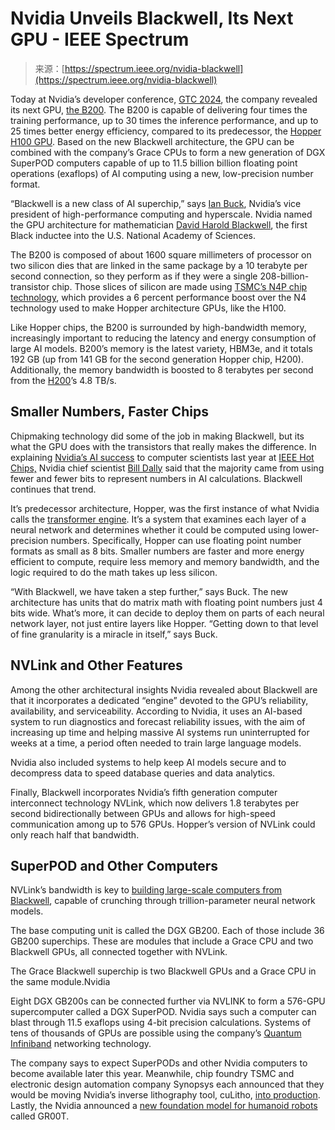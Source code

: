 <!--yml
category: 未分类
date: 2024-05-29 12:31:34
-->

# Nvidia Unveils Blackwell, Its Next GPU - IEEE Spectrum

> 来源：[https://spectrum.ieee.org/nvidia-blackwell](https://spectrum.ieee.org/nvidia-blackwell)

Today at Nvidia’s developer conference, [GTC 2024](https://www.nvidia.com/gtc/), the company revealed its next GPU, [the B200](https://nvidianews.nvidia.com/news/nvidia-blackwell-platform-arrives-to-power-a-new-era-of-computing). The B200 is capable of delivering four times the training performance, up to 30 times the inference performance, and up to 25 times better energy efficiency, compared to its predecessor, the [Hopper H100 GPU](https://spectrum.ieee.org/mlperf-inferencing). Based on the new Blackwell architecture, the GPU can be combined with the company’s Grace CPUs to form a new generation of DGX SuperPOD computers capable of up to 11.5 billion billion floating point operations (exaflops) of AI computing using a new, low-precision number format.

“Blackwell is a new class of AI superchip,” says [Ian Buck](https://www.linkedin.com/in/ian-buck-19201315/), Nvidia’s vice president of high-performance computing and hyperscale. Nvidia named the GPU architecture for mathematician [David Harold Blackwell](https://en.wikipedia.org/wiki/David_Blackwell), the first Black inductee into the U.S. National Academy of Sciences.

The B200 is composed of about 1600 square millimeters of processor on two silicon dies that are linked in the same package by a 10 terabyte per second connection, so they perform as if they were a single 208-billion-transistor chip. Those slices of silicon are made using [TSMC’s N4P chip technology](https://pr.tsmc.com/english/news/2874), which provides a 6 percent performance boost over the N4 technology used to make Hopper architecture GPUs, like the H100.

Like Hopper chips, the B200 is surrounded by high-bandwidth memory, increasingly important to reducing the latency and energy consumption of large AI models. B200’s memory is the latest variety, HBM3e, and it totals 192 GB (up from 141 GB for the second generation Hopper chip, H200). Additionally, the memory bandwidth is boosted to 8 terabytes per second from the [H200](https://www.nvidia.com/en-us/data-center/h200/)’s 4.8 TB/s.

## Smaller Numbers, Faster Chips

Chipmaking technology did some of the job in making Blackwell, but its what the GPU does with the transistors that really makes the difference. In explaining [Nvidia’s AI success](https://spectrum.ieee.org/nvidia-gpu) to computer scientists last year at [IEEE Hot Chips,](https://ieeexplore.ieee.org/xpl/conhome/10254689/proceeding) Nvidia chief scientist [Bill Dally](https://research.nvidia.com/person/william-dally) said that the majority came from using fewer and fewer bits to represent numbers in AI calculations. Blackwell continues that trend.

It’s predecessor architecture, Hopper, was the first instance of what Nvidia calls the [transformer engine](https://spectrum.ieee.org/nvidias-next-gpu-shows-that-transformers-are-transforming-ai). It’s a system that examines each layer of a neural network and determines whether it could be computed using lower-precision numbers. Specifically, Hopper can use floating point number formats as small as 8 bits. Smaller numbers are faster and more energy efficient to compute, require less memory and memory bandwidth, and the logic required to do the math takes up less silicon.

“With Blackwell, we have taken a step further,” says Buck. The new architecture has units that do matrix math with floating point numbers just 4 bits wide. What’s more, it can decide to deploy them on parts of each neural network layer, not just entire layers like Hopper. “Getting down to that level of fine granularity is a miracle in itself,” says Buck.

## NVLink and Other Features

Among the other architectural insights Nvidia revealed about Blackwell are that it incorporates a dedicated “engine” devoted to the GPU’s reliability, availability, and serviceability. According to Nvidia, it uses an AI-based system to run diagnostics and forecast reliability issues, with the aim of increasing up time and helping massive AI systems run uninterrupted for weeks at a time, a period often needed to train large language models.

Nvidia also included systems to help keep AI models secure and to decompress data to speed database queries and data analytics.

Finally, Blackwell incorporates Nvidia’s fifth generation computer interconnect technology NVLink, which now delivers 1.8 terabytes per second bidirectionally between GPUs and allows for high-speed communication among up to 576 GPUs. Hopper’s version of NVLink could only reach half that bandwidth.

## SuperPOD and Other Computers

NVLink’s bandwidth is key to [building large-scale computers from Blackwell](https://nvidianews.nvidia.com/news/nvidia-blackwell-dgx-generative-ai-supercomputing), capable of crunching through trillion-parameter neural network models.

The base computing unit is called the DGX GB200\. Each of those include 36 GB200 superchips. These are modules that include a Grace CPU and two Blackwell GPUs, all connected together with NVLink.

The Grace Blackwell superchip is two Blackwell GPUs and a Grace CPU in the same module.Nvidia

Eight DGX GB200s can be connected further via NVLINK to form a 576-GPU supercomputer called a DGX SuperPOD. Nvidia says such a computer can blast through 11.5 exaflops using 4-bit precision calculations. Systems of tens of thousands of GPUs are possible using the company’s [Quantum Infiniband](https://www.nvidia.com/en-us/networking/quantum2/) networking technology.

The company says to expect SuperPODs and other Nvidia computers to become available later this year. Meanwhile, chip foundry TSMC and electronic design automation company Synopsys each announced that they would be moving Nvidia’s inverse lithography tool, cuLitho, [into production](https://spectrum.ieee.org/inverse-lithography). Lastly, the Nvidia announced a [new foundation model for humanoid robots](https://spectrum.ieee.org/nvidia-gr00t-ros) called GR00T.